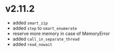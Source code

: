 # v2.11.2

* added `smart_zip`
* added `step` to `smart_enumerate`
* reserve more memory in case of MemoryError
* added `call_in_separate_thread`
* added `read_nowait`
